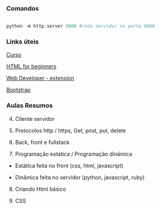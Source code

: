 ### Comandos

```Python

python -m http.server 8000 #roda servidor na porta 8000

```

### Links úteis

[Curso](https://www.udemy.com/course/programacao-web-com-django-framework-do-basico-ao-avancado/)

[HTML for beginners](https://html.com/)

[Web Developer - extension](https://chromewebstore.google.com/detail/web-developer/bfbameneiokkgbdmiekhjnmfkcnldhhm?hl=pt-BR&pli=1)

[Bootstrap](https://getbootstrap.com/)


### Aulas Resumos


4. Cliente servidor

5. Protocolos http / https, Get, post, put, delete

6. Back, front e fullstack

7. Programação estática / Programação dinâmica

* Estática feita no front (css, html, javascript)

* Dinâmica feita no servidor (python, javascript, ruby)

8. Criando Html básico

9. CSS
